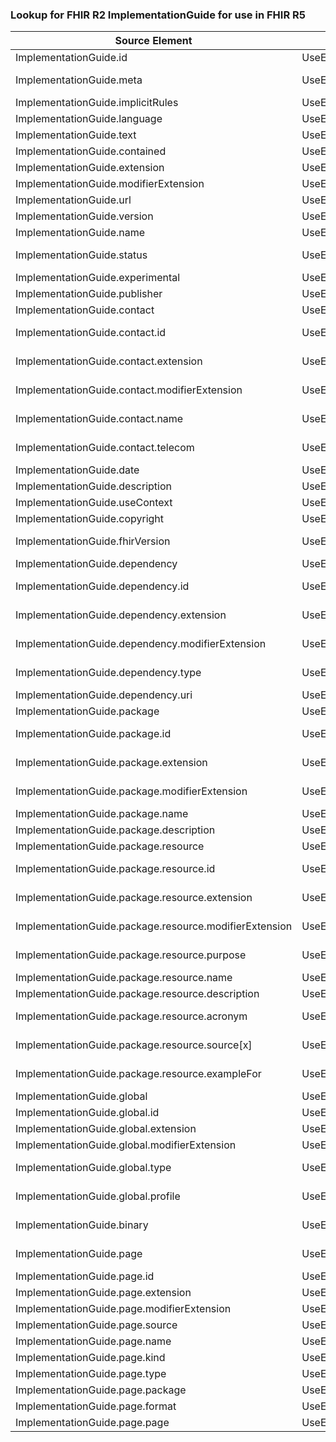 ### Lookup for FHIR R2 ImplementationGuide for use in FHIR R5

| Source Element | Usage | Target |
| -------------- | ----- | ------ |
| ImplementationGuide.id | UseElementSameName | ImplementationGuide.id |
| ImplementationGuide.meta | UseExtension | http://hl7.org/fhir/1.0/StructureDefinition/extension-ImplementationGuide.meta |
| ImplementationGuide.implicitRules | UseElementSameName | ImplementationGuide.implicitRules |
| ImplementationGuide.language | UseElementSameName | ImplementationGuide.language |
| ImplementationGuide.text | UseElementSameName | ImplementationGuide.text |
| ImplementationGuide.contained | UseElementSameName | ImplementationGuide.contained |
| ImplementationGuide.extension | UseElementSameName | ImplementationGuide.extension |
| ImplementationGuide.modifierExtension | UseElementSameName | ImplementationGuide.modifierExtension |
| ImplementationGuide.url | UseElementSameName | ImplementationGuide.url |
| ImplementationGuide.version | UseElementSameName | ImplementationGuide.version |
| ImplementationGuide.name | UseElementSameName | ImplementationGuide.name |
| ImplementationGuide.status | UseExtension | http://hl7.org/fhir/1.0/StructureDefinition/extension-ImplementationGuide.status |
| ImplementationGuide.experimental | UseElementSameName | ImplementationGuide.experimental |
| ImplementationGuide.publisher | UseElementSameName | ImplementationGuide.publisher |
| ImplementationGuide.contact | UseElementSameName | ImplementationGuide.contact |
| ImplementationGuide.contact.id | UseExtension | http://hl7.org/fhir/1.0/StructureDefinition/extension-ImplementationGuide.contact.id |
| ImplementationGuide.contact.extension | UseExtension | http://hl7.org/fhir/1.0/StructureDefinition/extension-ImplementationGuide.contact.extension |
| ImplementationGuide.contact.modifierExtension | UseExtension | http://hl7.org/fhir/1.0/StructureDefinition/extension-ImplementationGuide.contact.modifierExtension |
| ImplementationGuide.contact.name | UseExtension | http://hl7.org/fhir/1.0/StructureDefinition/extension-ImplementationGuide.contact.name |
| ImplementationGuide.contact.telecom | UseExtension | http://hl7.org/fhir/1.0/StructureDefinition/extension-ImplementationGuide.contact.telecom |
| ImplementationGuide.date | UseElementSameName | ImplementationGuide.date |
| ImplementationGuide.description | UseElementSameName | ImplementationGuide.description |
| ImplementationGuide.useContext | UseElementSameName | ImplementationGuide.useContext |
| ImplementationGuide.copyright | UseElementSameName | ImplementationGuide.copyright |
| ImplementationGuide.fhirVersion | UseExtension | http://hl7.org/fhir/1.0/StructureDefinition/extension-ImplementationGuide.fhirVersion |
| ImplementationGuide.dependency | UseElementRenamed | ImplementationGuide.dependsOn |
| ImplementationGuide.dependency.id | UseExtension | http://hl7.org/fhir/1.0/StructureDefinition/extension-ImplementationGuide.dependency.id |
| ImplementationGuide.dependency.extension | UseExtension | http://hl7.org/fhir/1.0/StructureDefinition/extension-ImplementationGuide.dependency.extension |
| ImplementationGuide.dependency.modifierExtension | UseExtension | http://hl7.org/fhir/1.0/StructureDefinition/extension-ImplementationGuide.dependency.modifierExtension |
| ImplementationGuide.dependency.type | UseExtension | http://hl7.org/fhir/1.0/StructureDefinition/extension-ImplementationGuide.dependency.type |
| ImplementationGuide.dependency.uri | UseElementRenamed | ImplementationGuide.dependsOn.uri |
| ImplementationGuide.package | UseElementRenamed | ImplementationGuide.definition.grouping |
| ImplementationGuide.package.id | UseExtension | http://hl7.org/fhir/1.0/StructureDefinition/extension-ImplementationGuide.package.id |
| ImplementationGuide.package.extension | UseExtension | http://hl7.org/fhir/1.0/StructureDefinition/extension-ImplementationGuide.package.extension |
| ImplementationGuide.package.modifierExtension | UseExtension | http://hl7.org/fhir/1.0/StructureDefinition/extension-ImplementationGuide.package.modifierExtension |
| ImplementationGuide.package.name | UseElementRenamed | ImplementationGuide.definition.grouping.name |
| ImplementationGuide.package.description | UseElementRenamed | ImplementationGuide.definition.grouping.description |
| ImplementationGuide.package.resource | UseElementRenamed | ImplementationGuide.definition.resource |
| ImplementationGuide.package.resource.id | UseExtension | http://hl7.org/fhir/1.0/StructureDefinition/extension-ImplementationGuide.package.resource.id |
| ImplementationGuide.package.resource.extension | UseExtension | http://hl7.org/fhir/1.0/StructureDefinition/extension-ImplementationGuide.package.resource.extension |
| ImplementationGuide.package.resource.modifierExtension | UseExtension | http://hl7.org/fhir/1.0/StructureDefinition/extension-ImplementationGuide.package.resource.modifierExtension |
| ImplementationGuide.package.resource.purpose | UseExtension | http://hl7.org/fhir/1.0/StructureDefinition/extension-ImplementationGuide.package.resource.purpose |
| ImplementationGuide.package.resource.name | UseElementRenamed | ImplementationGuide.definition.resource.name |
| ImplementationGuide.package.resource.description | UseElementRenamed | ImplementationGuide.definition.resource.description |
| ImplementationGuide.package.resource.acronym | UseExtension | http://hl7.org/fhir/1.0/StructureDefinition/extension-ImplementationGuide.package.resource.acronym |
| ImplementationGuide.package.resource.source[x] | UseExtension | http://hl7.org/fhir/1.0/StructureDefinition/extension-ImplementationGuide.package.resource.source |
| ImplementationGuide.package.resource.exampleFor | UseExtension | http://hl7.org/fhir/1.0/StructureDefinition/extension-ImplementationGuide.package.resource.exampleFor |
| ImplementationGuide.global | UseElementSameName | ImplementationGuide.global |
| ImplementationGuide.global.id | UseElementSameName | ImplementationGuide.global.id |
| ImplementationGuide.global.extension | UseElementSameName | ImplementationGuide.global.extension |
| ImplementationGuide.global.modifierExtension | UseElementSameName | ImplementationGuide.global.modifierExtension |
| ImplementationGuide.global.type | UseExtension | http://hl7.org/fhir/1.0/StructureDefinition/extension-ImplementationGuide.global.type |
| ImplementationGuide.global.profile | UseExtension | http://hl7.org/fhir/1.0/StructureDefinition/extension-ImplementationGuide.global.profile |
| ImplementationGuide.binary | UseExtension | http://hl7.org/fhir/1.0/StructureDefinition/extension-ImplementationGuide.binary |
| ImplementationGuide.page | UseExtension | http://hl7.org/fhir/1.0/StructureDefinition/extension-ImplementationGuide.page |
| ImplementationGuide.page.id | UseExtensionFromAncestor | - |
| ImplementationGuide.page.extension | UseExtensionFromAncestor | - |
| ImplementationGuide.page.modifierExtension | UseExtensionFromAncestor | - |
| ImplementationGuide.page.source | UseExtensionFromAncestor | - |
| ImplementationGuide.page.name | UseExtensionFromAncestor | - |
| ImplementationGuide.page.kind | UseExtensionFromAncestor | - |
| ImplementationGuide.page.type | UseExtensionFromAncestor | - |
| ImplementationGuide.page.package | UseExtensionFromAncestor | - |
| ImplementationGuide.page.format | UseExtensionFromAncestor | - |
| ImplementationGuide.page.page | UseExtensionFromAncestor | - |
